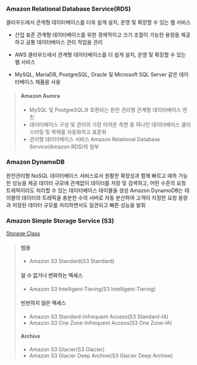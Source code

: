### Amazon Relational Database Service(RDS)

클라우드에서 관계형 데이터베이스를 더욱 쉽게 설치, 운영 및 확장할 수 있는 웹 서비스
* 산업 표준 관계형 데이터베이스를 위한 경제적이고 크기 조절이 가능한 용량을 제공하고 공통 데이터베이스 관리 작업을 관리

* AWS 클라우드에서 관계형 데이터베이스를 더 쉽게 설치, 운영 및 확장할 수 있는 웹 서비스
* MySQL, MariaDB, PostgreSQL, Oracle 및 Microsoft SQL Server 같은 데이터베이스 제품을 사용
>
>  #### Amazon Aurora
>  + MySQL 및 PostgreSQL과 호환되는 완전 관리형 관계형 데이터베이스 엔진
>  + 데이터베이스 구성 및 관리의 가장 어려운 측면 중  하나인 데이터베이스 클러스터링 및 복제를 자동화하고 표준화
>  + 관리형 데이터베이스 서비스 Amazon Relational Database Service(Amazon RDS)의 일부
>

### Amazon DynamoDB
완전관리형 NoSQL 데이터베이스 서비스로서 원활한 확장성과 함께 빠르고 예측 가능한 성능을 제공
데이터 규모에 관계없이 데이터를 저장 및 검색하고, 어떤 수준의 요청 트래픽이라도 처리할 수 있는 데이터베이스 테이블을 생성
Amazon DynamoDB는 테이블의 데이터와 트래픽을 충분한 수의 서버로 자동 분산하여 고객이 지정한 요청 용량과 저장된 데이터 규모를 처리하면서도 일관되고 빠른 성능을 발휘

### Amazon Simple Storage Service (S3)

[Storage Class](https://aws.amazon.com/ko/s3/storage-classes/)
>
> #### 범용
> + Amazon S3 Standard(S3 Standard)
> #### 알 수 없거나 변화하는 액세스
> + Amazon S3 Intelligent-Tiering(S3 Intelligent-Tiering)
> #### 빈번하지 않은 액세스
> + Amazon S3 Standard-Infrequent Access(S3 Standard-IA)
> + Amazon S3 One Zone-Infrequent Access(S3 One Zone-IA)
> #### Archive
> + Amazon S3 Glacier(S3 Glacier)
> + Amazon S3 Glacier Deep Archive(S3 Glacier Deep Archive)
